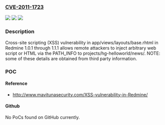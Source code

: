 ### [CVE-2011-1723](https://cve.mitre.org/cgi-bin/cvename.cgi?name=CVE-2011-1723)
![](https://img.shields.io/static/v1?label=Product&message=n%2Fa&color=blue)
![](https://img.shields.io/static/v1?label=Version&message=n%2Fa&color=blue)
![](https://img.shields.io/static/v1?label=Vulnerability&message=n%2Fa&color=brighgreen)

### Description

Cross-site scripting (XSS) vulnerability in app/views/layouts/base.rhtml in Redmine 1.0.1 through 1.1.1 allows remote attackers to inject arbitrary web script or HTML via the PATH_INFO to projects/hg-helloworld/news/.  NOTE: some of these details are obtained from third party information.

### POC

#### Reference
- http://www.mavitunasecurity.com/XSS-vulnerability-in-Redmine/

#### Github
No PoCs found on GitHub currently.

